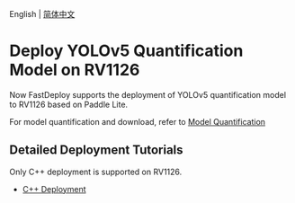 English | [简体中文](README_CN.md)
# Deploy YOLOv5 Quantification Model on RV1126
Now FastDeploy supports the deployment of YOLOv5 quantification model to RV1126 based on Paddle Lite.

For model quantification and download, refer to [Model Quantification](../quantize/README.md)


## Detailed Deployment Tutorials

Only C++ deployment is supported on RV1126.

- [C++ Deployment](cpp)
